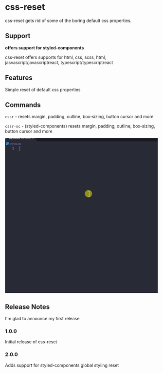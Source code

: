 # css-reset

css-reset gets rid of some of the boring default css properties.

## Support

**offers support for styled-components**

css-reset offers supports for html, css, scss, html, jasvascript/javascriptreact, typescript/typescriptreact

## Features

Simple reset of default css properties

## Commands

`cssr` - resets margin, padding, outline, box-sizing, button cursor and more

`cssr-sc` - (styled-components) resets margin, padding, outline, box-sizing, button cursor and more

![Resetting properties with cssr](screenshots/demo.gif)

## Release Notes

I'm glad to announce my first release

### 1.0.0

Initial release of css-reset

### 2.0.0

Adds support for styled-components global styling reset
